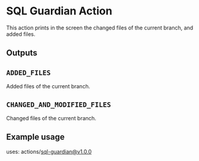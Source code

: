 # SQL Guardian Action

This action prints in the screen the changed files of the current branch, and added files.

## Outputs

## `ADDED_FILES`

Added files of the current branch.

## `CHANGED_AND_MODIFIED_FILES`

Changed files of the current branch.

## Example usage

uses: actions/sql-guardian@v1.0.0

